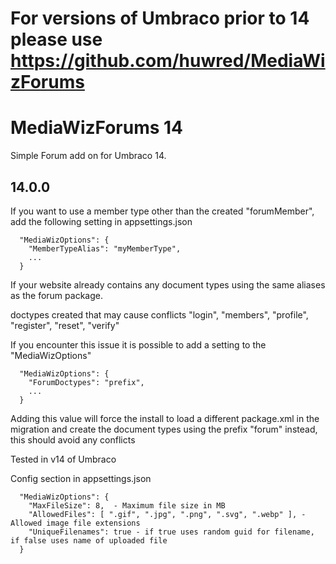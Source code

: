 # For versions of Umbraco prior to 14 please use https://github.com/huwred/MediaWizForums #

# MediaWizForums 14 #
Simple Forum add on for Umbraco 14. 

## 14.0.0 ##

If you want to use a member type other than the created "forumMember", add the following setting in appsettings.json
```
  "MediaWizOptions": {
    "MemberTypeAlias": "myMemberType",
    ...
  }
```

If your website already contains any document types using the same aliases as the forum package. 

doctypes created that may cause conflicts "login", "members", "profile", "register", "reset", "verify"

If you encounter this issue it is possible to add a setting to the "MediaWizOptions"

```
  "MediaWizOptions": {
    "ForumDoctypes": "prefix",
    ...
  }
```
Adding this value will force the install to load a different package.xml in the migration and create the document types using the prefix "forum" instead, this should avoid any conflicts

Tested in v14 of Umbraco


Config section in appsettings.json
```
  "MediaWizOptions": {
    "MaxFileSize": 8,  - Maximum file size in MB
    "AllowedFiles": [ ".gif", ".jpg", ".png", ".svg", ".webp" ], - Allowed image file extensions
    "UniqueFilenames": true - if true uses random guid for filename, if false uses name of uploaded file
  }
```

